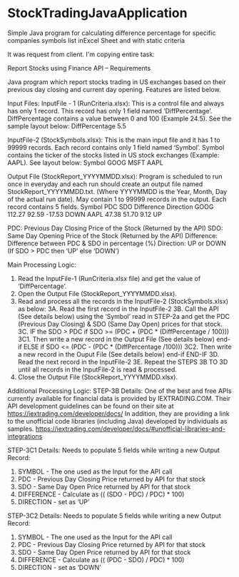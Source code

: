 # StockTradingJavaApplication
Simple Java program for calculating difference percentage for specific companies symbols list inExcel Sheet and with static criteria

It was request from client. I'm copying entire task:

Report Stocks using Finance API – Requirements

Java program which report stocks trading in US exchanges based on their previous day closing and current day opening.
Features are listed below.

Input Files:
InputFile - 1 (RunCriteria.xlsx): 
This is a control file and always has only 1 record. This record has only 1 field named ‘DiffPercentage’. 
DiffPercentage contains a value between 0 and 100 (Example 24.5). See the sample layout below: 
  DiffPercentage
  5.5

InputFile-2 (StockSymbols.xlsx):
This is the main input file and it has 1 to 99999 records. Each record contains only 1 field named ‘Symbol’.
Symbol contains the ticker of the stocks listed in US stock exchanges (Example: AAPL). See layout below:
Symbol
GOOG
MSFT
AAPL

Output File (StockReport_YYYYMMDD.xlsx):
Program is scheduled to run once in everyday and each run should create an output file named StockReport_YYYYMMDD.txt. (Where YYYYMMDD is the Year, Month, Day of the actual run date).
May contain 1 to 99999 records in the output. Each record contains 5 fields.
Symbol	 PDC	SDO	 Difference	 Direction
GOOG	 112.27	 92.59	   -17.53	 DOWN
AAPL	 47.38	 51.70	    9.12	 UP

PDC: Previous Day Closing Price of the Stock (Returned by the API)
SDO: Same Day Opening Price of the Stock (Returned by the API)
Difference: Difference between PDC & SDO in percentage (%)
Direction: UP or DOWN (If SDO > PDC then ‘UP’ else ‘DOWN’)

Main Processing Logic:
1. Read the InputFile-1 (RunCriteria.xlsx file) and get the value of ‘DiffPercentage’.
2. Open the Output File (StockReport_YYYYMMDD.xlsx).
3. Read and process all the records in the InputFile-2 (StockSymbols.xlsx) as below:
3A. Read the first record in the InputFile-2 
3B. Call the API (See details below) using the ‘Symbol’ read in STEP-2a and get the
 PDC (Previous Day Closing) & SDO (Same Day Open) prices for that stock.
3C. IF the SDO > PDC
       if  SDO >= (PDC + (PDC * (DiffPercentage / 100))) 
3C1.       Then write a new record in the Output File (See details below)
       end-if
    ELSE
       if SDO <= (PDC - (PDC * (DiffPercentage /100)))
3C2.       Then write a new record in the Ouput File (See details below)
       end-if
    END-IF
3D. Read the next record in the InputFile-2
3E. Repeat the STEPS 3B TO 3D until all records in the InputFile-2 is read & processed.
4. Close the Output File (StockReport_YYYYMMDD.xlsx).

Additional Processing Logic:
STEP-3B Details:
One of the best and free APIs currently available for financial data is provided by IEXTRADING.COM. 
Their API development guidelines can be found on their site at https://iextrading.com/developer/docs/
In addition, they are providing a link to the unofficial code libraries (including Java) developed by
individuals as samples. https://iextrading.com/developer/docs/#unofficial-libraries-and-integrations

STEP-3C1 Details:
Needs to populate 5 fields while writing a new Output Record:
1. SYMBOL - The one used as the Input for the API call
2. PDC - Previous Day Closing Price returned by API for that stock
3. SDO - Same Day Open Price returned by API for that stock
4. DIFFERENCE - Calculate as (( (SDO - PDC) / PDC) * 100)
5. DIRECTION - set as ‘UP’

STEP-3C2 Details:
Needs to populate 5 fields while writing a new Output Record:
1.	SYMBOL - The one used as the Input for the API call
2.	PDC - Previous Day Closing Price returned by API for that stock
3.	SDO - Same Day Open Price returned by API for that stock
4.	DIFFERENCE - Calculate as (( (PDC - SDO) / PDC) * 100)
5.	DIRECTION - set as ‘DOWN’

